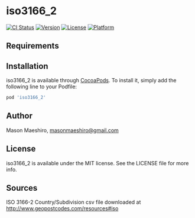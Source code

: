 # iso3166_2

[![CI Status](http://img.shields.io/travis/mmaeshiro@scu.edu/iso3166_2.svg?style=flat)](https://travis-ci.org/mmaeshiro@scu.edu/iso3166_2)
[![Version](https://img.shields.io/cocoapods/v/iso3166_2.svg?style=flat)](http://cocoapods.org/pods/iso3166_2)
[![License](https://img.shields.io/cocoapods/l/iso3166_2.svg?style=flat)](http://cocoapods.org/pods/iso3166_2)
[![Platform](https://img.shields.io/cocoapods/p/iso3166_2.svg?style=flat)](http://cocoapods.org/pods/iso3166_2)

## Requirements

## Installation

iso3166_2 is available through [CocoaPods](http://cocoapods.org). To install
it, simply add the following line to your Podfile:

```ruby
pod 'iso3166_2'
```

## Author

Mason Maeshiro, masonmaeshiro@gmail.com

## License

iso3166_2 is available under the MIT license. See the LICENSE file for more info.

## Sources

ISO 3166-2 Country/Subdivision csv file downloaded at http://www.geopostcodes.com/resources#iso
